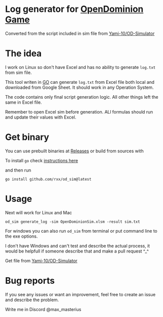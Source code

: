 # Log generator for [OpenDominion Game](https://github.com/OpenDominion/OpenDominion)

Converted from the script included in sim file from [Yami-10/OD-Simulator](https://github.com/Yami-10/OD-Simulator)

# The idea
I work on Linux so don't have Excel and has no ability to generate `log.txt` from sim file.

This tool writen in [GO](https://go.dev/) can generate `log.txt` from Excel file
both local and downloaded from Google Sheet. It should work in any Operation System.

The code contains only final script generation logic. All other things left the same in Excel file.

Remember to open Excel sim before generation. ALl formulas should run and update their values with Excel.

# Get binary
You can use prebuilt binaries at [Releases](https://github.com/rxx/od_sim/releases) or build from sources with

To install `go` check [instructions here](https://go.dev/doc/install)

and then run
```
go install github.com/rxx/od_sim@latest
```


# Usage
Next will work for Linux and Mac
```
od_sim generate_log -sim OpenDominionSim.xlsm -result sim.txt
```

For windows you can also run `od_sim` from terminal or put command line to the exe options.

I don't have Windows and can't test and describe the actual process, it would be helpfull if someone describe that and make a pull request ^_^

Get file from [Yami-10/OD-Simulator](https://github.com/Yami-10/OD-Simulator)

# Bug reports
If you see any issues or want an improvement, feel free to create an issue and describe the problem.

Write me in Discord @max_masterius

